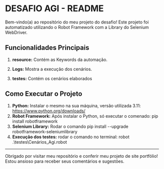 

# DESAFIO AGI - README


Bem-vindo(a) ao repositório do meu projeto do desafio! 
Este projeto foi automatizado utilizando o Robot Framework com a Library do Selenium WebDriver.


## Funcionalidades Principais

1. **resource:** Contém as Keywords da automação.

2. **Logs:** Mostra a execução dos cenários.

3. **testes:** Contém os cenários elaborados


## Como Executar o Projeto

1. **Python:** Instalar o mesmo na sua máquina, versão utilizada 3.11: https://www.python.org/downloads/
2. **Robot Framework:** Após instalar o Python, só executar o comenado: pip install robotframework
3. **Selenium Library:** Rodar o comando pip install --upgrade robotframework-seleniumlibrary
4. **Execução dos testes:** rodar o comando no terminal: robot .\testes\Cenários_Agi.robot

---

Obrigado por visitar meu repositório e conferir meu projeto de site portfólio! Estou ansioso para receber seus comentários e sugestões.
